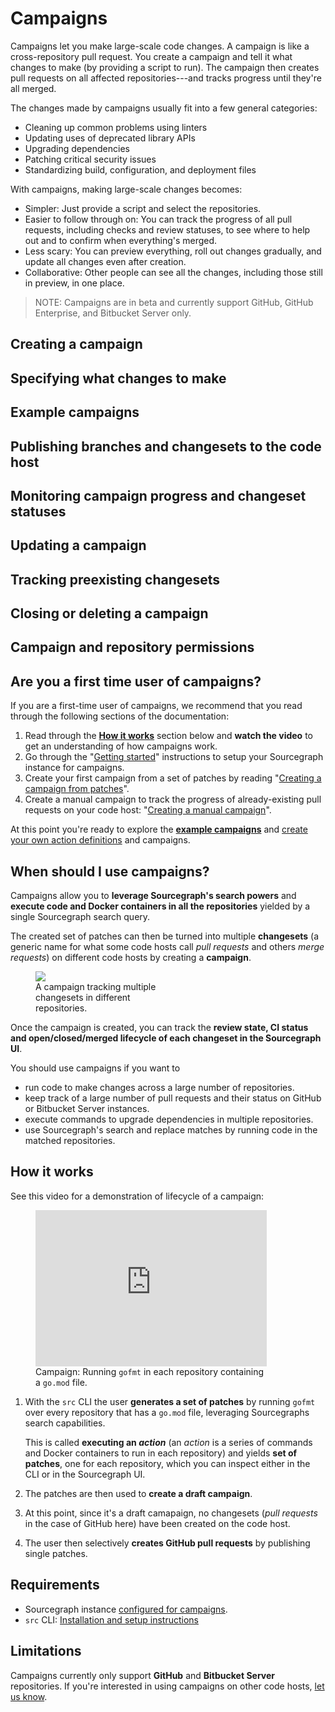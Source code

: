 # Campaigns

Campaigns let you make large-scale code changes. A campaign is like a cross-repository pull request. You create a campaign and tell it what changes to make (by providing a script to run). The campaign then creates pull requests on all affected repositories---and tracks progress until they're all merged.

The changes made by campaigns usually fit into a few general categories:

- Cleaning up common problems using linters
- Updating uses of deprecated library APIs
- Upgrading dependencies
- Patching critical security issues
- Standardizing build, configuration, and deployment files

With campaigns, making large-scale changes becomes:

- Simpler: Just provide a script and select the repositories.
- Easier to follow through on: You can track the progress of all pull requests, including checks and review statuses, to see where to help out and to confirm when everything's merged.
- Less scary: You can preview everything, roll out changes gradually, and update all changes even after creation.
- Collaborative: Other people can see all the changes, including those still in preview, in one place.

> NOTE: Campaigns are in beta and currently support GitHub, GitHub Enterprise, and Bitbucket Server only.

<!-- TODO(sqs): Add video here, similar to https://www.youtube.com/aqcCrqRB17w (which will need to be updated for the new campaign flow). -->

## Creating a campaign

## Specifying what changes to make

## Example campaigns

## Publishing branches and changesets to the code host

## Monitoring campaign progress and changeset statuses

## Updating a campaign

## Tracking preexisting changesets

## Closing or deleting a campaign

## Campaign and repository permissions

## Are you a first time user of campaigns?

If you are a first-time user of campaigns, we recommend that you read through the following sections of the documentation:

1. Read through the **[How it works](#how-it-works)** section below and **watch the video** to get an understanding of how campaigns work.
1. Go through the "[Getting started](./getting_started.md)" instructions to setup your Sourcegraph instance for campaigns.
1. Create your first campaign from a set of patches by reading "[Creating a campaign from patches](./creating_campaign_from_patches.md)".
1. Create a manual campaign to track the progress of already-existing pull requests on your code host: "[Creating a manual campaign](./creating_manual_campaign.md)".

At this point you're ready to explore the [**example campaigns**](./examples/index.md) and [create your own action definitions](./actions.md) and campaigns.

## When should I use campaigns?

Campaigns allow you to **leverage Sourcegraph's search powers** and **execute code and Docker containers in all the repositories** yielded by a single Sourcegraph search query.

The created set of patches can then be turned into multiple **changesets** (a generic name for what some code hosts call _pull requests_ and others _merge requests_) on different code hosts by creating a **campaign**.

<div style="max-width: 300px;" class="float-none float-xl-right ml-xl-3 mx-auto">
  <figure class="figure">
    <div class="figure-img">
      <a href="https://storage.googleapis.com/sourcegraph-assets/docs/images/campaigns/manual_campaign.png">
        <img src="https://storage.googleapis.com/sourcegraph-assets/docs/images/campaigns/manual_campaign.png" />
      </a>
    </div>
    <figcaption class="figure-caption text-right">A campaign tracking multiple changesets in different repositories.</figcaption>
  </figure>
</div>

Once the campaign is created, you can track the **review state, CI status and open/closed/merged lifecycle of each changeset in the Sourcegraph UI**.

You should use campaigns if you want to

* run code to make changes across a large number of repositories.
* keep track of a large number of pull requests and their status on GitHub or Bitbucket Server instances.
* execute commands to upgrade dependencies in multiple repositories.
* use Sourcegraph's search and replace matches by running code in the matched repositories.

<div class="clearfix"></div>

## How it works

See this video for a demonstration of lifecycle of a campaign:

<div style="max-width: 450px;" class="mx-auto">
  <figure class="figure">
    <div class="figure-img">
      <iframe src="https://player.vimeo.com/video/398878670?color=0CB6F4&title=0&byline=0&portrait=0" style="max-height: 250px; width:100%;height:100%;" frameborder="0" webkitallowfullscreen mozallowfullscreen allowfullscreen></iframe>
    </div>
    <figcaption class="figure-caption text-right">Campaign: Running <code>gofmt</code> in each repository containing a <code>go.mod</code> file.</figcaption>
  </figure>
</div>

1. With the `src` CLI the user **generates a set of patches** by running `gofmt` over every repository that has a `go.mod` file, leveraging Sourcegraphs search capabilities.

    This is called **executing an _action_** (an _action_ is a series of commands and Docker containers to run in each repository) and yields **set of patches**, one for each repository, which you can inspect either in the CLI or in the Sourcegraph UI.
1. The patches are then used to **create a draft campaign**.
1. At this point, since it's a draft camapaign, no changesets (_pull requests_ in the case of GitHub here) have been created on the code host.
1. The user then selectively **creates GitHub pull requests** by publishing single patches.

<div class="clearfix"></div>

## Requirements

* Sourcegraph instance [configured for campaigns](./configuration.md).
* `src` CLI: [Installation and setup instructions](https://github.com/sourcegraph/src-cli/#installation)

## Limitations

Campaigns currently only support **GitHub** and **Bitbucket Server** repositories. If you're interested in using campaigns on other code hosts, [let us know](https://about.sourcegraph.com/contact).
